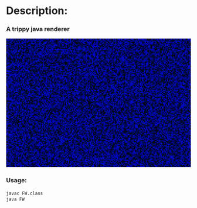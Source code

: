 # Description:
### A trippy java renderer
![shellp](https://raw.githubusercontent.com/DukeyCamps/DrawbotJ/master/lulgen.png)
### Usage:
```
javac FW.class
java FW
```
